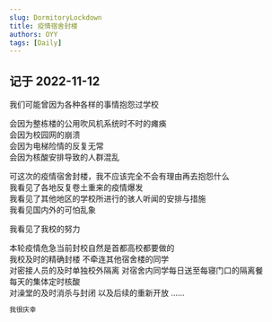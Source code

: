 ```yaml
---
slug: DormitoryLockdown
title: 疫情宿舍封楼
authors: OYY
tags: [Daily]
---
```


## 记于 2022-11-12

我们可能曾因为各种各样的事情抱怨过学校

会因为整栋楼的公用吹风机系统时不时的瘫痪  
会因为校园网的崩溃  
会因为电梯险情的反复无常  
会因为核酸安排导致的人群混乱

可这次的疫情宿舍封楼，我不应该完全不会有理由再去抱怨什么  
我看见了各地反复卷土重来的疫情爆发  
我看见了其他地区的学校所进行的骇人听闻的安排与措施  
我看见国内外的可怕乱象

我看见了我校的努力

本轮疫情危急当前封校自然是首都高校都要做的  
我校及时的精确封楼 不牵连其他宿舍楼的同学  
对密接人员的及时单独校外隔离 对宿舍内同学每日送至每寝门口的隔离餐  
每天的集体定时核酸  
对澡堂的及时消杀与封闭 以及后续的重新开放
......

```markdown
我很庆幸
```
